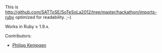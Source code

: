 This is http://github.com/SATToSE/SoTeSoLa2012/tree/master/hackathon/imports-ruby optimized for readability. ;-)

Works in Ruby ≥ 1.9.x.

Contributors:
* [Philipp Kempgen](http://github.com/philipp-kempgen)
